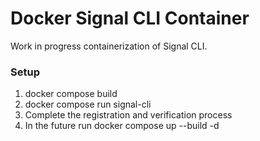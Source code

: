 # Docker Signal CLI Container
Work in progress containerization of Signal CLI.

### Setup
1. docker compose build
2. docker compose run signal-cli
3. Complete the registration and verification process
4. In the future run docker compose up --build -d